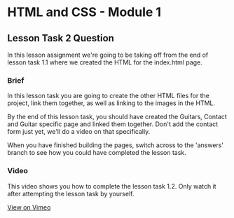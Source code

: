 # HTML and CSS - Module 1

## Lesson Task 2 Question

In this lesson assignment we're going to be taking off from the end of lesson task 1.1 where we created the HTML for the index.html page.

### Brief

In this lesson task you are going to create the other HTML files for the project, link them together, as well as linking to the images in the HTML.

By the end of this lesson task, you should have created the Guitars, Contact and Guitar specific page and linked them together. Don't add the contact form just yet, we'll do a video on that specifically.

When you have finished building the pages, switch across to the 'answers' branch to see how you could have completed the lesson task.

### Video

This video shows you how to complete the lesson task 1.2. Only watch it after attempting the lesson task by yourself.

[View on Vimeo](https://vimeo.com/478449347/9d67203a96)

